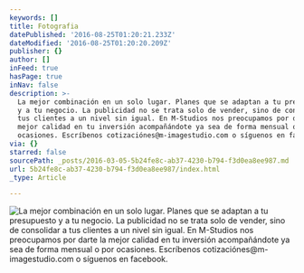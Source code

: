 ```yaml
---
keywords: []
title: Fotografia
datePublished: '2016-08-25T01:20:21.233Z'
dateModified: '2016-08-25T01:20:20.209Z'
publisher: {}
author: []
inFeed: true
hasPage: true
inNav: false
description: >-
  La mejor combinación en un solo lugar. Planes que se adaptan a tu presupuesto
  y a tu negocio. La publicidad no se trata solo de vender, sino de consolidar a
  tus clientes a un nivel sin igual. En M-Studios nos preocupamos por darte la
  mejor calidad en tu inversión acompañándote ya sea de forma mensual o por
  ocasiones. Escríbenos cotizaciónes@m-imagestudio.com o síguenos en facebook.
via: {}
starred: false
sourcePath: _posts/2016-03-05-5b24fe8c-ab37-4230-b794-f3d0ea8ee987.md
url: 5b24fe8c-ab37-4230-b794-f3d0ea8ee987/index.html
_type: Article

---
```

![La mejor combinación en un solo lugar. Planes que se adaptan a tu presupuesto y a tu negocio. La publicidad no se trata solo de vender, sino de consolidar a tus clientes a un nivel sin igual. En M-Studios nos preocupamos por darte la mejor calidad en tu inversión acompañándote ya sea de forma mensual o por ocasiones. Escríbenos cotizaciónes@m-imagestudio.com o síguenos en facebook.](https://s3-us-west-2.amazonaws.com/the-grid-img/p/006b91f6574a7ad03d11913da7366447652089c9.jpg)